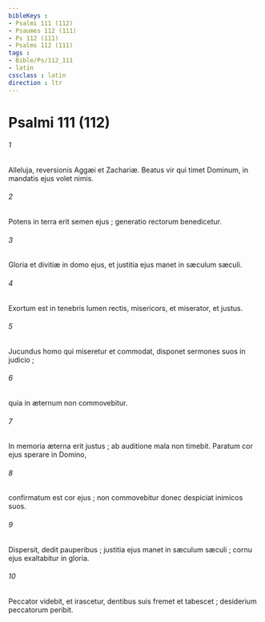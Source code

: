 ```yaml
---
bibleKeys : 
- Psalmi 111 (112)
- Psaumes 112 (111)
- Ps 112 (111)
- Psalms 112 (111)
tags : 
- Bible/Ps/112_111
- latin
cssclass : latin
direction : ltr
---
```


# Psalmi 111 (112)

###### 1
Alleluja, reversionis Aggæi et Zachariæ. Beatus vir qui timet Dominum, in mandatis ejus volet nimis.
###### 2
Potens in terra erit semen ejus ; generatio rectorum benedicetur.
###### 3
Gloria et divitiæ in domo ejus, et justitia ejus manet in sæculum sæculi.
###### 4
Exortum est in tenebris lumen rectis, misericors, et miserator, et justus.
###### 5
Jucundus homo qui miseretur et commodat, disponet sermones suos in judicio ;
###### 6
quia in æternum non commovebitur.
###### 7
In memoria æterna erit justus ; ab auditione mala non timebit. Paratum cor ejus sperare in Domino,
###### 8
confirmatum est cor ejus ; non commovebitur donec despiciat inimicos suos.
###### 9
Dispersit, dedit pauperibus ; justitia ejus manet in sæculum sæculi ; cornu ejus exaltabitur in gloria.
###### 10
Peccator videbit, et irascetur, dentibus suis fremet et tabescet ; desiderium peccatorum peribit.
